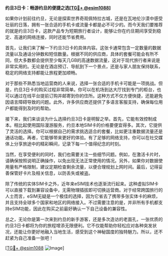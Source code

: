 **约旦3日卡：畅游约旦的便捷之选[[TG💪+ @esim1088](https://t.me/s/esim1088)]**

如果你计划前往约旦，无论是探索世界奇观佩特拉古城，还是在瓦地伦沙漠中感受壮丽的日落，拥有一张合适的手机卡或流量卡都是必不可少的。而今天我们要推荐的就是约旦3日卡，这款产品专为短期旅行者设计，能够让你在约旦期间享受到稳定、高速的网络连接，同时还能节省费用。

首先，让我们来了解一下约旦3日卡的具体内容。这张卡通常包含一定数量的数据流量以及通话分钟数和短信数量。根据不同的供应商，具体的套餐可能会有所不同，但大多数都会提供至少每天几GB的高速数据流量，这对于现代旅行者来说是非常实用的。无论是在酒店预订、导航到下一个景点，还是与家人朋友保持联系，稳定的网络支持都能让旅程更加顺畅。

对于那些不熟悉当地运营商的人来说，选择一张合适的手机卡可能是一项挑战。但是，约旦3日卡的购买过程非常简单。你可以在机场到达大厅找到专门的柜台，也可以通过在线平台提前订购并邮寄到你的住所。这种方式不仅方便快捷，还能避免因语言障碍导致的问题。此外，许多供应商还提供了多语言客服支持，确保每位用户都能得到及时的帮助。

接下来，我们来谈谈为什么选择约旦3日卡是明智之举。首先，它能有效控制成本。相比起使用国际漫游服务，约旦本地SIM卡的价格要便宜得多。其次，它提供了灵活的选择。你可以根据自己的需求挑选适合的套餐，比如更注重数据流量还是通话功能。再者，它能够带来更好的体验。有了足够的网络支持，你可以在社交媒体上分享旅途中的精彩瞬间，记录下每一个值得纪念的时刻。

当然，在享受便利的同时，我们也需要关注一些细节问题。例如，在激活卡片时，请确保按照说明正确操作，以免出现无法正常使用的情况。另外，如果你对数据使用量有严格限制，建议定期检查剩余流量，以便合理规划上网时间。最后，记得妥善保管好卡片及相关信息，以防丢失或被盗。

除了传统的实体SIM卡之外，近年来eSIM技术也逐渐流行起来。这种虚拟SIM卡可以直接下载到兼容设备中，无需物理插拔即可切换运营商。对于经常跨国旅行的人士而言，eSIM无疑是一个极佳的选择，因为它省去了携带多张实体卡的麻烦，并且支持全球多个国家和地区的网络接入。不过需要注意的是，并非所有手机都支持eSIM功能，因此在购买之前最好确认一下自己设备的兼容性。

总之，无论你是第一次来到约旦的新手游客，还是多次造访的老面孔，一张优质的约旦3日卡都将为你的旅程增添无限便利。它不仅能帮助你轻松应对各种突发状况，还能让你更好地融入当地生活，感受到这个神秘国度的独特魅力。所以，还不赶紧为自己准备一张吧！

[[TG💪+ @esim1088](https://t.me/s/esim1088) ![Image](https://i.postimg.cc/4NQfJmqS/Snipaste-2025-05-13-00-14-12.png)]
